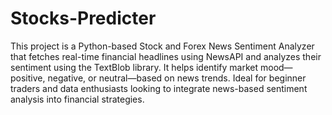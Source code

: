 # Stocks-Predicter
This project is a Python-based Stock and Forex News Sentiment Analyzer that fetches real-time financial headlines using NewsAPI and analyzes their sentiment using the TextBlob library. It helps identify market mood—positive, negative, or neutral—based on news trends. Ideal for beginner traders and data enthusiasts looking to integrate news-based sentiment analysis into financial strategies.
